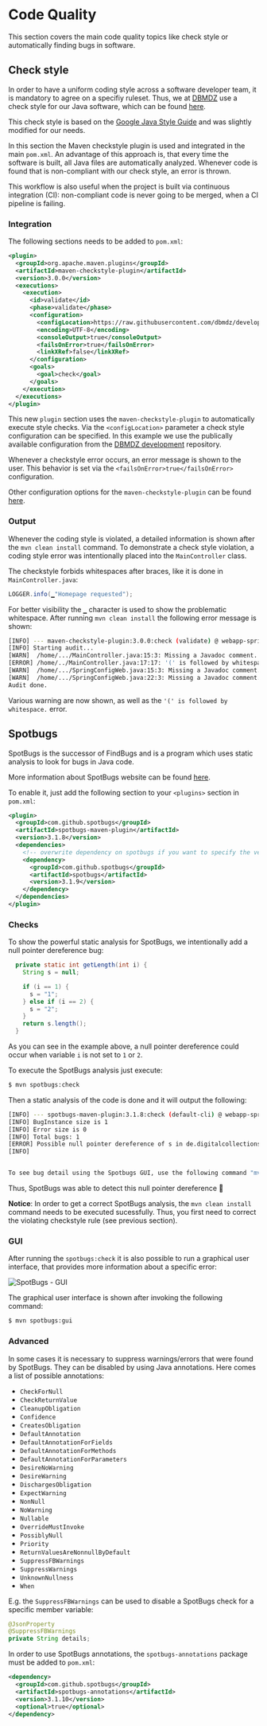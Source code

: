 # Code Quality

This section covers the main code quality topics like check style or automatically finding bugs in software.

## Check style

In order to have a uniform coding style across a software developer team, it is mandatory to agree on a specifiy ruleset. 
Thus, we at [DBMDZ](https://github.com/dbmdz) use a check style for our Java software, which can be found [here](https://github.com/dbmdz/development/tree/master/code-quality).

This check style is based on the [Google Java Style Guide](https://google.github.io/styleguide/javaguide.html) and was slightly modified for our needs.

In this section the Maven checkstyle plugin is used and integrated in the main `pom.xml`. An advantage of this approach is, that every time the software
is built, all Java files are automatically analyzed. Whenever code is found that is non-compliant with our check style, an error is thrown. 

This workflow is also useful when the project is built via continuous integration (CI): non-compliant code is never going to be merged, 
when a CI pipeline is failing.

### Integration

The following sections needs to be added to `pom.xml`:

```xml
<plugin>
  <groupId>org.apache.maven.plugins</groupId>
  <artifactId>maven-checkstyle-plugin</artifactId>
  <version>3.0.0</version>
  <executions>
    <execution>
      <id>validate</id>
      <phase>validate</phase>
      <configuration>
        <configLocation>https://raw.githubusercontent.com/dbmdz/development/master/code-quality/checkstyle.xml</configLocation>
        <encoding>UTF-8</encoding>
        <consoleOutput>true</consoleOutput>
        <failsOnError>true</failsOnError>
        <linkXRef>false</linkXRef>
      </configuration>
      <goals>
        <goal>check</goal>
      </goals>
    </execution>
  </executions>
</plugin>
```

This new `plugin` section uses the `maven-checkstyle-plugin` to automatically execute style checks. Via the `<configLocation>` parameter a check style
configuration can be specified. In this example we use the publically available configuration from the [DBMDZ development](https://github.com/dbmdz/development)
repository.

Whenever a checkstyle error occurs, an error message is shown to the user. This behavior is set via the `<failsOnError>true</failsOnError>` configuration.

Other configuration options for the `maven-checkstyle-plugin` can be found [here](https://maven.apache.org/plugins/maven-checkstyle-plugin/checkstyle-mojo.html).

### Output

Whenever the coding style is violated, a detailed information is shown after the `mvn clean install` command. To demonstrate a check style violation,
a coding style error was intentionally placed into the `MainController` class.

The checkstyle forbids whitespaces after braces, like it is done in `MainController.java`:

```java
LOGGER.info(▁"Homepage requested");
```

For better visibility the `▁` character is used to show the problematic whitespace. After running `mvn clean install` the following error message is shown:

```bash
[INFO] --- maven-checkstyle-plugin:3.0.0:check (validate) @ webapp-springboot-thymeleaf ---
[INFO] Starting audit...
[WARN]  /home/.../MainController.java:15:3: Missing a Javadoc comment. [JavadocMethod]
[ERROR] /home/../MainController.java:17:17: '(' is followed by whitespace. [ParenPad]
[WARN]  /home/.../SpringConfigWeb.java:15:3: Missing a Javadoc comment. [JavadocMethod]
[WARN]  /home/.../SpringConfigWeb.java:22:3: Missing a Javadoc comment. [JavadocMethod]
Audit done.
```

Various warning are now shown, as well as the `'(' is followed by whitespace.` error.

## Spotbugs

SpotBugs is the successor of FindBugs and is a program which uses static analysis to look for bugs in Java code.

More information about SpotBugs website can be found [here](https://spotbugs.github.io/).

To enable it, just add the following section to your `<plugins>` section in `pom.xml`:

```xml
<plugin>
  <groupId>com.github.spotbugs</groupId>
  <artifactId>spotbugs-maven-plugin</artifactId>
  <version>3.1.8</version>
  <dependencies>
    <!-- overwrite dependency on spotbugs if you want to specify the version of spotbugs -->
    <dependency>
      <groupId>com.github.spotbugs</groupId>
      <artifactId>spotbugs</artifactId>
      <version>3.1.9</version>
    </dependency>
  </dependencies>
</plugin>
```

### Checks

To show the powerful static analysis for SpotBugs, we intentionally add a null pointer dereference bug:

```java
  private static int getLength(int i) {
    String s = null;

    if (i == 1) {
      s = "1";
    } else if (i == 2) {
      s = "2";
    }
    return s.length();
  }
```

As you can see in the example above, a null pointer dereference could occur when variable `i` is not set to `1` or `2`.

To execute the SpotBugs analysis just execute:

```bash
$ mvn spotbugs:check
```

Then a static analysis of the code is done and it will output the following:

```bash
[INFO] --- spotbugs-maven-plugin:3.1.8:check (default-cli) @ webapp-springboot-thymeleaf ---
[INFO] BugInstance size is 1
[INFO] Error size is 0
[INFO] Total bugs: 1
[ERROR] Possible null pointer dereference of s in de.digitalcollections.blueprints.webapp.springboot.controller.MainController.getLength(int) [de.digitalcollections.blueprints.webapp.springboot.controller.MainController, de.digitalcollections.blueprints.webapp.springboot.controller.MainController, de.digitalcollections.blueprints.webapp.springboot.controller.MainController] Dereferenced at MainController.java:[line 23]Null value at MainController.java:[line 16]Known null at MainController.java:[line 20] NP_NULL_ON_SOME_PATH
[INFO] 


To see bug detail using the Spotbugs GUI, use the following command "mvn spotbugs:gui"
```

Thus, SpotBugs was able to detect this null pointer dereference 🤗

**Notice**: In order to get a correct SpotBugs analysis, the `mvn clean install` command needs to be executed sucessfully. Thus, you first need to
correct the violating checkstyle rule (see previous section).

### GUI

After running the `spotbugs:check` it is also possible to run a graphical user interface, that provides more information about a specific error:

![SpotBugs - GUI](images/screenshot-spotbugs-gui.png)

The graphical user interface is shown after invoking the following command:

```bash
$ mvn spotbugs:gui
```

### Advanced

In some cases it is necessary to suppress warnings/errors that were found by SpotBugs. They can be disabled by using Java annotations. Here comes
a list of possible annotations:


* `CheckForNull`
* `CheckReturnValue`
* `CleanupObligation`
* `Confidence`
* `CreatesObligation`
* `DefaultAnnotation`
* `DefaultAnnotationForFields`
* `DefaultAnnotationForMethods`
* `DefaultAnnotationForParameters`
* `DesireNoWarning`
* `DesireWarning`
* `DischargesObligation`
* `ExpectWarning`
* `NonNull`
* `NoWarning`
* `Nullable`
* `OverrideMustInvoke`
* `PossiblyNull`
* `Priority`
* `ReturnValuesAreNonnullByDefault`
* `SuppressFBWarnings`
* `SuppressWarnings`
* `UnknownNullness`
* `When`

E.g. the `SuppressFBWarnings` can be used to disable a SpotBugs check for a specific member variable:

```java
@JsonProperty
@SuppressFBWarnings
private String details;
```

In order to use SpotBugs annotations, the `spotbugs-annotations` package must be added to `pom.xml`:

```xml
<dependency>
  <groupId>com.github.spotbugs</groupId>
  <artifactId>spotbugs-annotations</artifactId>
  <version>3.1.10</version>
  <optional>true</optional>
</dependency>
```